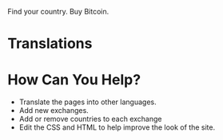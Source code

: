 Find your country. Buy Bitcoin.

# Translations

# How Can You Help? 
- Translate the pages into other languages. 
- Add new exchanges. 
- Add or remove countries to each exchange
- Edit the CSS and HTML to help improve the look of the site. 

